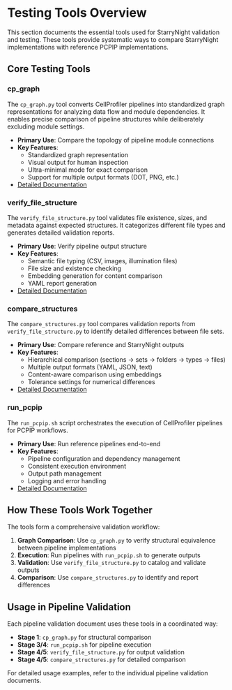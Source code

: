 # Testing Tools Overview

This section documents the essential tools used for StarryNight validation and testing. These tools provide systematic ways to compare StarryNight implementations with reference PCPIP implementations.

## Core Testing Tools

### cp_graph

The `cp_graph.py` tool converts CellProfiler pipelines into standardized graph representations for analyzing data flow and module dependencies. It enables precise comparison of pipeline structures while deliberately excluding module settings.

- **Primary Use**: Compare the topology of pipeline module connections
- **Key Features**:
  - Standardized graph representation
  - Visual output for human inspection
  - Ultra-minimal mode for exact comparison
  - Support for multiple output formats (DOT, PNG, etc.)
- [Detailed Documentation](cp_graph.md)

### verify_file_structure

The `verify_file_structure.py` tool validates file existence, sizes, and metadata against expected structures. It categorizes different file types and generates detailed validation reports.

- **Primary Use**: Verify pipeline output structure
- **Key Features**:
  - Semantic file typing (CSV, images, illumination files)
  - File size and existence checking
  - Embedding generation for content comparison
  - YAML report generation
- [Detailed Documentation](verify_file_structure.md)

### compare_structures

The `compare_structures.py` tool compares validation reports from `verify_file_structure.py` to identify detailed differences between file sets.

- **Primary Use**: Compare reference and StarryNight outputs
- **Key Features**:
  - Hierarchical comparison (sections → sets → folders → types → files)
  - Multiple output formats (YAML, JSON, text)
  - Content-aware comparison using embeddings
  - Tolerance settings for numerical differences
- [Detailed Documentation](compare_structures.md)

### run_pcpip

The `run_pcpip.sh` script orchestrates the execution of CellProfiler pipelines for PCPIP workflows.

- **Primary Use**: Run reference pipelines end-to-end
- **Key Features**:
  - Pipeline configuration and dependency management
  - Consistent execution environment
  - Output path management
  - Logging and error handling
- [Detailed Documentation](run_pcpip.md)

## How These Tools Work Together

The tools form a comprehensive validation workflow:

1. **Graph Comparison**: Use `cp_graph.py` to verify structural equivalence between pipeline implementations
2. **Execution**: Run pipelines with `run_pcpip.sh` to generate outputs
3. **Validation**: Use `verify_file_structure.py` to catalog and validate outputs
4. **Comparison**: Use `compare_structures.py` to identify and report differences

## Usage in Pipeline Validation

Each pipeline validation document uses these tools in a coordinated way:

- **Stage 1**: `cp_graph.py` for structural comparison
- **Stage 3/4**: `run_pcpip.sh` for pipeline execution
- **Stage 4/5**: `verify_file_structure.py` for output validation
- **Stage 4/5**: `compare_structures.py` for detailed comparison

For detailed usage examples, refer to the individual pipeline validation documents.
